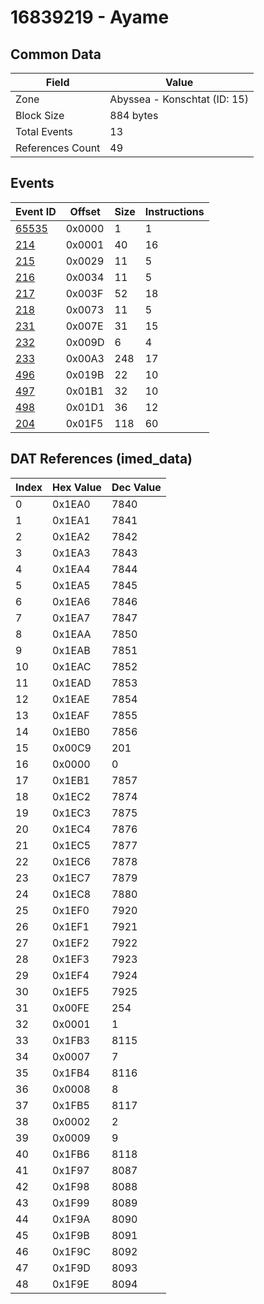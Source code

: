 # 16839219 - Ayame

## Common Data

| Field            | Value                        |
|------------------|------------------------------|
| Zone             | Abyssea - Konschtat (ID: 15) |
| Block Size       | 884 bytes                    |
| Total Events     | 13                           |
| References Count | 49                           |

## Events

| Event ID            | Offset   |   Size |   Instructions |
|---------------------|----------|--------|----------------|
| [65535](./65535.md) | 0x0000   |      1 |              1 |
| [214](./214.md)     | 0x0001   |     40 |             16 |
| [215](./215.md)     | 0x0029   |     11 |              5 |
| [216](./216.md)     | 0x0034   |     11 |              5 |
| [217](./217.md)     | 0x003F   |     52 |             18 |
| [218](./218.md)     | 0x0073   |     11 |              5 |
| [231](./231.md)     | 0x007E   |     31 |             15 |
| [232](./232.md)     | 0x009D   |      6 |              4 |
| [233](./233.md)     | 0x00A3   |    248 |             17 |
| [496](./496.md)     | 0x019B   |     22 |             10 |
| [497](./497.md)     | 0x01B1   |     32 |             10 |
| [498](./498.md)     | 0x01D1   |     36 |             12 |
| [204](./204.md)     | 0x01F5   |    118 |             60 |

## DAT References (imed_data)

|   Index | Hex Value   |   Dec Value |
|---------|-------------|-------------|
|       0 | 0x1EA0      |        7840 |
|       1 | 0x1EA1      |        7841 |
|       2 | 0x1EA2      |        7842 |
|       3 | 0x1EA3      |        7843 |
|       4 | 0x1EA4      |        7844 |
|       5 | 0x1EA5      |        7845 |
|       6 | 0x1EA6      |        7846 |
|       7 | 0x1EA7      |        7847 |
|       8 | 0x1EAA      |        7850 |
|       9 | 0x1EAB      |        7851 |
|      10 | 0x1EAC      |        7852 |
|      11 | 0x1EAD      |        7853 |
|      12 | 0x1EAE      |        7854 |
|      13 | 0x1EAF      |        7855 |
|      14 | 0x1EB0      |        7856 |
|      15 | 0x00C9      |         201 |
|      16 | 0x0000      |           0 |
|      17 | 0x1EB1      |        7857 |
|      18 | 0x1EC2      |        7874 |
|      19 | 0x1EC3      |        7875 |
|      20 | 0x1EC4      |        7876 |
|      21 | 0x1EC5      |        7877 |
|      22 | 0x1EC6      |        7878 |
|      23 | 0x1EC7      |        7879 |
|      24 | 0x1EC8      |        7880 |
|      25 | 0x1EF0      |        7920 |
|      26 | 0x1EF1      |        7921 |
|      27 | 0x1EF2      |        7922 |
|      28 | 0x1EF3      |        7923 |
|      29 | 0x1EF4      |        7924 |
|      30 | 0x1EF5      |        7925 |
|      31 | 0x00FE      |         254 |
|      32 | 0x0001      |           1 |
|      33 | 0x1FB3      |        8115 |
|      34 | 0x0007      |           7 |
|      35 | 0x1FB4      |        8116 |
|      36 | 0x0008      |           8 |
|      37 | 0x1FB5      |        8117 |
|      38 | 0x0002      |           2 |
|      39 | 0x0009      |           9 |
|      40 | 0x1FB6      |        8118 |
|      41 | 0x1F97      |        8087 |
|      42 | 0x1F98      |        8088 |
|      43 | 0x1F99      |        8089 |
|      44 | 0x1F9A      |        8090 |
|      45 | 0x1F9B      |        8091 |
|      46 | 0x1F9C      |        8092 |
|      47 | 0x1F9D      |        8093 |
|      48 | 0x1F9E      |        8094 |
